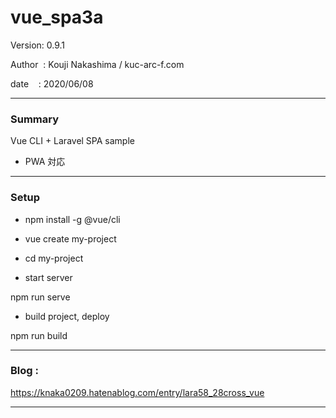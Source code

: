 ﻿# vue_spa3a

 Version: 0.9.1

 Author  : Kouji Nakashima / kuc-arc-f.com

 date    : 2020/06/08

***
### Summary
Vue CLI + Laravel SPA sample

* PWA 対応

***
### Setup

* npm install -g @vue/cli

* vue create my-project

* cd my-project

* start server

npm run serve

* build project, deploy

npm run build

***
### Blog :

https://knaka0209.hatenablog.com/entry/lara58_28cross_vue

***

